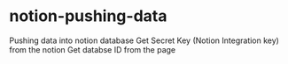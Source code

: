 # notion-pushing-data
Pushing data into notion database
Get Secret Key (Notion Integration key) from the notion
Get databse ID from the page 
